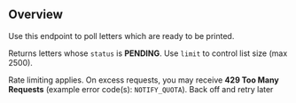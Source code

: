 ## Overview

Use this endpoint to poll letters which are ready to be printed.

Returns letters whose `status` is **PENDING**.
Use `limit` to control list size (max 2500).

Rate limiting applies. On excess requests, you may receive **429 Too Many Requests** (example error code(s): `NOTIFY_QUOTA`). Back off and retry later
